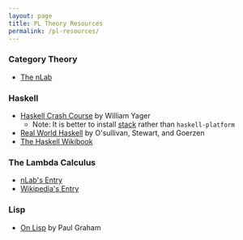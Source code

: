```yaml
---
layout: page
title: PL Theory Resources
permalink: /pl-resources/
---
```


### Category Theory

* [The nLab](https://ncatlab.org/nlab/show/HomePage)

### Haskell

* [Haskell Crash Course](http://yager.io/CrashCourse/Haskell.html) by William Yager
   * Note: It is better to install [stack](http://docs.haskellstack.org/en/stable/README/) rather than `haskell-platform`
* [Real World Haskell](http://book.realworldhaskell.org/read/) by O'sullivan, Stewart, and Goerzen
* [The Haskell Wikibook](https://en.wikibooks.org/wiki/Haskell)

### The Lambda Calculus

* [nLab's Entry](https://ncatlab.org/nlab/show/lambda-calculus)
* [Wikipedia's Entry](https://en.wikipedia.org/wiki/Lambda_calculus)

### Lisp

* [On Lisp](http://ep.yimg.com/ty/cdn/paulgraham/onlisp.pdf) by Paul Graham
